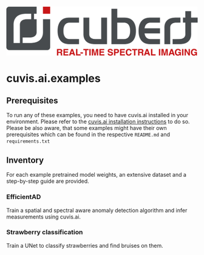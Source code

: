 ![image](https://raw.githubusercontent.com/cubert-hyperspectral/cuvis.sdk/main/branding/logo/banner.png)

# cuvis.ai.examples

## Prerequisites
To run any of these examples, you need to have cuvis.ai installed in your environment. Please refer to the [cuvis.ai installation instructions](https://github.com/cubert-hyperspectral/cuvis.ai?tab=readme-ov-file#installation) to do so.
Please be also aware, that some examples might have their own prerequisites which can be found in the respective `README.md` and `requirements.txt`
## Inventory
For each example pretrained model weights, an extensive dataset and a step-by-step guide are provided.

### EfficientAD
Train a spatial and spectral aware anomaly detection algorithm and infer measurements using cuvis.ai. 

### Strawberry classification
Train a UNet to classify strawberries and find bruises on them.